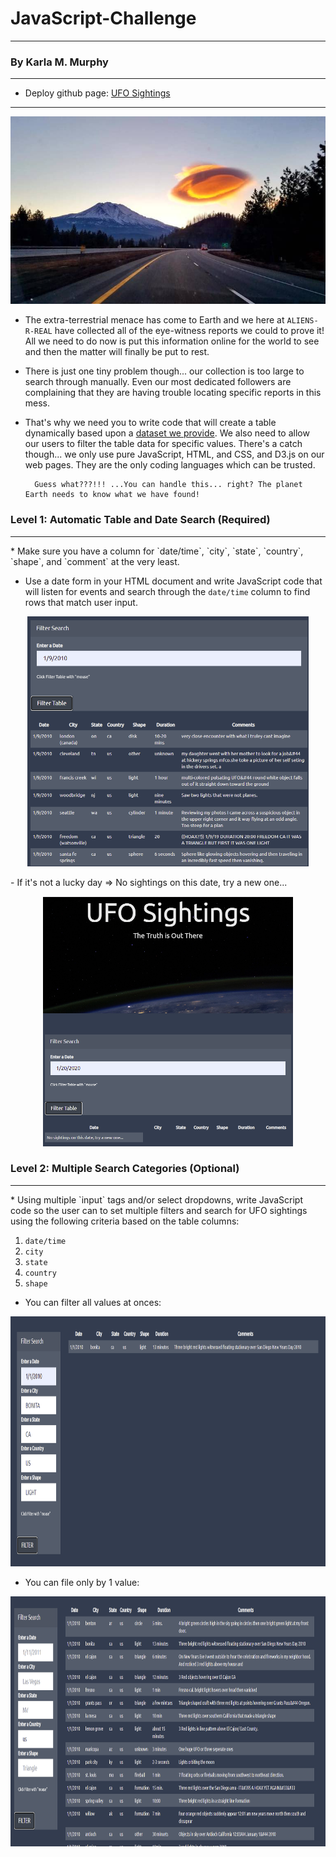 # JavaScript-Challenge
**********************************
### By Karla M. Murphy
*********************************

* Deploy github page: [UFO Sightings](https://krla20.github.io/javascript-challenge/)
<hr>
<p align="center"><img width="800" height= "300" src="UFO-level-2/static/images/changeimage.jpg"></p>

* The extra-terrestrial menace has come to Earth and we here at `ALIENS-R-REAL` have collected all of the eye-witness reports we could to prove it! All we need to do now is put this information online for the world to see and then the matter will finally be put to rest.

* There is just one tiny problem though... our collection is too large to search through manually. Even our most dedicated followers are complaining that they are having trouble locating specific reports in this mess.

* That's why we need you to write code that will create a table dynamically based upon a [dataset we provide](Instructions/StarterCode/static/js/data.js). We also need to allow our users to filter the table data for specific values. There's a catch though... we only use pure JavaScript, HTML, and CSS, and D3.js on our web pages. They are the only coding languages which can be trusted.

        Guess what???!!! ...You can handle this... right? The planet Earth needs to know what we have found!

### Level 1: Automatic Table and Date Search (Required)
<hr>
* Make sure you have a column for `date/time`, `city`, `state`, `country`, `shape`, and `comment` at the very least.

* Use a date form in your HTML document and write JavaScript code that will listen for events and search through the `date/time` column to find rows that match user input.

<p align="center"><img width="450" height= "400" src="Images/datafound1.PNG"></p>
        - If it's not a lucky day => No sightings on this date, try a new one...
<p align="center"><img width="400" height= "400" src="Images/datanotfound.PNG"></p>

### Level 2: Multiple Search Categories (Optional)
<hr>
* Using multiple `input` tags and/or select dropdowns, write JavaScript code so the user can to set multiple filters and search for UFO sightings using the following criteria based on the table columns:

  1. `date/time`
  2. `city`
  3. `state`
  4. `country`
  5. `shape`

* You can filter all values at onces: 
<p align="center"><img width="800" height= "400" src="Images/data2handleall.PNG"></p>
        
* You can file only by 1 value:
<p align="center"><img width="700" height= "400" src="Images/datafound2.PNG"></p>
